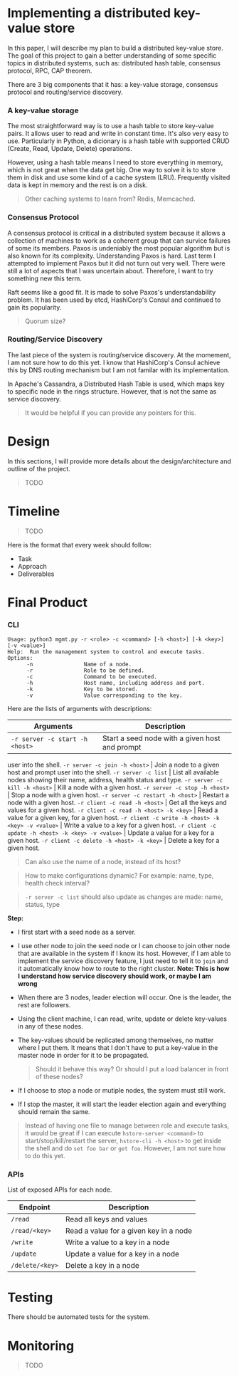 # Implementing a distributed key-value store

In this paper, I will describe my plan to build a distributed key-value store.
The goal of this project to gain a better understanding of some specific topics
in distributed systems, such as: distributed hash table, consensus protocol,
RPC, CAP theorem.

There are 3 big components that it has: a key-value storage, consensus
protocol and routing/service discovery.

### A key-value storage

The most straightforward way is to use a hash table to store key-value pairs.
It allows user to read and write in constant time. It's also very easy to use.
Particularly in Python, a dicionary is a hash table with supported CRUD 
(Create, Read, Update, Delete) operations.

However, using a hash table means I need to store everything in memory, which
is not great when the data get big. One way to solve it is to store them in
disk and use some kind of a cache system (LRU). Frequently visited data is kept in
memory and the rest is on a disk.

> Other caching systems to learn from? Redis, Memcached.

### Consensus Protocol

A consensus protocol is critical in a distributed system because it allows a
collection of machines to work as a coherent group that can survice failures of
some its members. Paxos is undeniably the most popular algorithm but is also
known for its complexity. Understanding Paxos is hard. Last term I attempted to
implement Paxos but it did not turn out very well. There were still a lot of 
aspects that I was uncertain about. Therefore, I want to try something new this
term.

Raft seems like a good fit. It is made to solve Paxos's understandability
problem. It has been used by etcd, HashiCorp's Consul and continued to gain its
popularity.

> Quorum size?

### Routing/Service Discovery

The last piece of the system is routing/service discovery. At the momement,
I am not sure how to do this yet. I know that HashiCorp's Consul achieve this 
by DNS routing mechanism but I am not familar with its implementation.

In Apache's Cassandra, a Distributed Hash Table is used, which maps key to
specific node in the rings structure. However, that is not the same as service
discovery.

> It would be helpful if you can provide any pointers for this.


# Design

In this sections, I will provide more details about the
design/architecture and outline of the project.

> TODO


# Timeline

> TODO

Here is the format that every week should follow:
- Task
- Approach
- Deliverables


# Final Product

### CLI
```
Usage: python3 mgmt.py -r <role> -c <command> [-h <host>] [-k <key>] [-v <value>]
Help:  Run the management system to control and execute tasks.
Options:
      -n                Name of a node.
      -r                Role to be defined.
      -c                Command to be executed.
      -h                Host name, including address and port.
      -k                Key to be stored.
      -v                Value corresponding to the key.
```

Here are the lists of arguments with descriptions:

Arguments | Description
-- | --
`-r server -c start -h <host>` | Start a seed node with a given host and prompt
user into the shell.
`-r server -c join -h <host>` | Join a node to a given host and prompt user
into the shell.
`-r server -c list` | List all available nodes showing their name, address,
health status and type.
`-r server -c kill -h <host>` | Kill a node with a given host.
`-r server -c stop -h <host>` | Stop a node with a given host.
`-r server -c restart -h <host>` | Restart a node with a given host.
`-r client -c read -h <host>` | Get all the keys and values for a given host.
`-r client -c read -h <host> -k <key>` | Read a value for a given key, for a
given host.
`-r client -c write -h <host> -k <key> -v <value>` | Write a value to a key for
a given host.
`-r client -c update -h <host> -k <key> -v <value>` | Update a value for a key
for a given host.
`-r client -c delete -h <host> -k <key>` | Delete a key for a given host.

> Can also use the name of a node, instead of its host?

> How to make configurations dynamic? For example: name, type, health check
> interval?

> `-r server -c list` should also update as changes are made: name, status,
> type

**Step:**
- I first start with a seed node as a server.
- I use other node to join the seed node or I can choose to join other node
  that are available in the system if I know its host. However, if I am able to
  implement the service discovery feature, I just need to tell it to `join` 
  and it automatically know how to route to the right cluster. **Note: This is 
  how I understand how service discovery should work, or maybe I am wrong**
- When there are 3 nodes, leader election will occur. One is the leader, the
  rest are followers.
- Using the client machine, I can read, write, update or delete key-values in any
  of these nodes.
- The key-values should be replicated among themselves, no matter where I put
  them. It means that I don't have to put a key-value in the master node in
  order for it to be propagated.

  > Should it behave this way? Or should I put a load balancer in front of
  > these nodes?

- If I choose to stop a node or mutiple nodes, the system must still work.
- If I stop the master, it will start the leader election again and everything
  should remain the same.

> Instead of having one file to manage between role and execute tasks, it would
> be great if I can execute `hstore-server <command>` to
> start/stop/kill/restart the server, `hstore-cli -h <host>`
> to get inside the shell and do `set foo bar` or `get foo`. 
> However, I am not sure how to do this yet.

### APIs

List of exposed APIs for each node.

Endpoint | Description
-- | --
`/read` | Read all keys and values
`/read/<key>` | Read a value for a given key in a node
`/write` | Write a value to a key in a node
`/update` | Update a value for a key in a node
`/delete/<key>` | Delete a key in a node


# Testing

There should be automated tests for the system.


# Monitoring

> TODO
